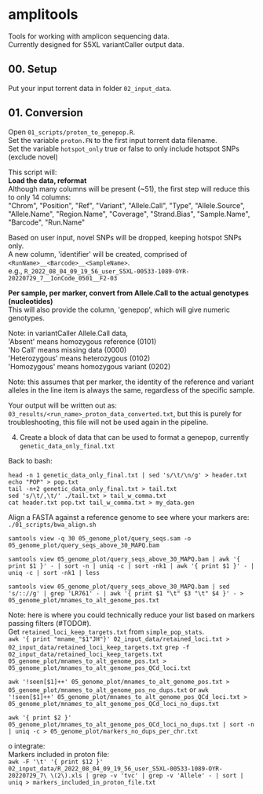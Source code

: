 # amplitools
Tools for working with amplicon sequencing data.       
Currently designed for S5XL variantCaller output data.     

## 00. Setup ##
Put your input torrent data in folder `02_input_data`.      

## 01. Conversion ##
Open `01_scripts/proton_to_genepop.R`.        
Set the variable `proton.FN` to the first input torrent data filename.      
Set the variable `hotspot_only` true or false to only include hotspot SNPs (exclude novel)        

This script will:      
**Load the data, reformat**         
Although many columns will be present (~51), the first step will reduce this to only 14 columns:      
"Chrom", "Position", "Ref", "Variant", "Allele.Call", "Type", "Allele.Source", "Allele.Name", "Region.Name", "Coverage", "Strand.Bias", "Sample.Name", "Barcode", "Run.Name"        

Based on user input, novel SNPs will be dropped, keeping hotspot SNPs only.      
A new column, 'identifier' will be created, comprised of `<RunName>__<Barcode>__<SampleName>`.      
e.g., `R_2022_08_04_09_19_56_user_S5XL-00533-1089-OYR-20220729_7__IonCode_0501__F2-03`        


**Per sample, per marker, convert from Allele.Call to the actual genotypes (nucleotides)**        
This will also provide the column, 'genepop', which will give numeric genotypes.        

Note: in variantCaller Allele.Call data,        
'Absent' means homozygous reference (0101)       
'No Call' means missing data (0000)         
'Heterozygous' means heterozygous (0102)        
'Homozygous' means homozygous variant (0202)        

Note: this assumes that per marker, the identity of the reference and variant alleles in the line item is always the same, regardless of the specific sample.      

Your output will be written out as: `03_results/<run_name>_proton_data_converted.txt`, but this is purely for troubleshooting, this file will not be used again in the pipeline.      



4. Create a block of data that can be used to format a genepop, currently `genetic_data_only_final.txt`     


Back to bash:    
```
head -n 1 genetic_data_only_final.txt | sed 's/\t/\n/g' > header.txt 
echo "POP" > pop.txt
tail -n+2 genetic_data_only_final.txt > tail.txt
sed 's/\t/,\t/' ./tail.txt > tail_w_comma.txt
cat header.txt pop.txt tail_w_comma.txt > my_data.gen
```

Align a FASTA against a reference genome to see where your markers are:       
`./01_scripts/bwa_align.sh`

`samtools view -q 30 05_genome_plot/query_seqs.sam -o 05_genome_plot/query_seqs_above_30_MAPQ.bam`      

`samtools view 05_genome_plot/query_seqs_above_30_MAPQ.bam | awk '{ print $1 }' - | sort -n | uniq -c | sort -nk1 | awk '{ print $1 }' - | uniq -c | sort -nk1 | less`       

`samtools view 05_genome_plot/query_seqs_above_30_MAPQ.bam | sed 's/:://g' | grep 'LR761' - | awk '{ print $1 "\t" $3 "\t" $4 }' - > 05_genome_plot/mnames_to_alt_genome_pos.txt`      

Note: here is where you could technically reduce your list based on markers passing filters (#TODO#).       
Get `retained_loci_keep_targets.txt` from `simple_pop_stats`.    
`awk '{ print "mname_"$1"JH"}' 02_input_data/retained_loci.txt > 02_input_data/retained_loci_keep_targets.txt`
`grep -f 02_input_data/retained_loci_keep_targets.txt 05_genome_plot/mnames_to_alt_genome_pos.txt > 05_genome_plot/mnames_to_alt_genome_pos_QCd_loci.txt`    

`awk '!seen[$1]++' 05_genome_plot/mnames_to_alt_genome_pos.txt > 05_genome_plot/mnames_to_alt_genome_pos_no_dups.txt` 
or
`awk '!seen[$1]++' 05_genome_plot/mnames_to_alt_genome_pos_QCd_loci.txt > 05_genome_plot/mnames_to_alt_genome_pos_QCd_loci_no_dups.txt`


`awk '{ print $2 }' 05_genome_plot/mnames_to_alt_genome_pos_QCd_loci_no_dups.txt | sort -n | uniq -c > 05_genome_plot/markers_no_dups_per_chr.txt`




o integrate:      
Markers included in proton file:     
`awk -F '\t' '{ print $12 }' 02_input_data/R_2022_08_04_09_19_56_user_S5XL-00533-1089-OYR-20220729_7\ \(2\).xls | grep -v 'tvc' | grep -v 'Allele' - | sort | uniq > markers_included_in_proton_file.txt`

